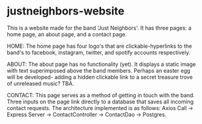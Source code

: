 # justneighbors-website

This is a website made for the band 'Just Neighbors'. It has three pages: a home page, an about page, and a contact page. 

HOME:
The home page has four logo's that are clickable-hyperlinks to the band's to facebook, instagram, twitter, and spotify accounts respectively. 

ABOUT:
The about page has no functionality (yet). It displays a static image with text superimposed above the band members. Perhaps an easter egg will be developed- adding a hidden clickable link to a secret treasure trove of unreleased music? TBA.

CONTACT:
This page serves as a method of getting in touch with the band. Three inputs on the page link directly to a database that saves all incoming contact requests. The architecture implemented is as follows: Axios Call -> Express Server -> ContactController -> ContactDao -> Postgres. 
